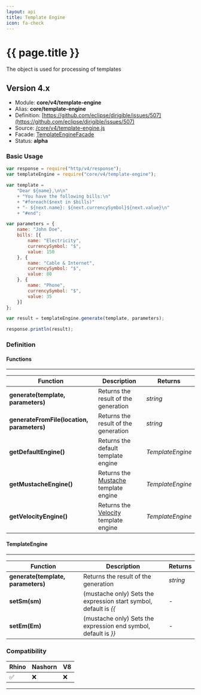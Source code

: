 ```yaml
---
layout: api
title: Template Engine
icon: fa-check
---
```


{{ page.title }}
===

The object is used for processing of templates

Version 4.x
---

- Module: **core/v4/template-engine**
- Alias: **core/template-engine**
- Definition: [https://github.com/eclipse/dirigible/issues/507](https://github.com/eclipse/dirigible/issues/507)
- Source: [/core/v4/template-engine.js](https://github.com/dirigiblelabs/api-core/blob/master/core/v4/template-engine.js)
- Facade: [TemplateEngineFacade](https://github.com/eclipse/dirigible/blob/master/api/api-facade/api-core/src/main/java/org/eclipse/dirigible/api/v3/core/TemplateEngineFacade.java)
- Status: **alpha**

### Basic Usage

```javascript
var response = require("http/v4/response");
var templateEngine = require("core/v4/template-engine");

var template = 
    "Dear ${name},\n\n"
    + "You have the following bills:\n"
    + "#foreach($next in $bills)"
    + "- ${next.name}: ${next.currencySymbol}${next.value}\n"
    + "#end";

var parameters = {
    name: "John Doe",
    bills: [{
        name: "Electricity",
        currencySymbol: "$",
        value: 150
    }, {
        name: "Cable & Internet",
        currencySymbol: "$",
        value: 80
    }, {
        name: "Phone",
        currencySymbol: "$",
        value: 35
    }]
};

var result = templateEngine.generate(template, parameters);

response.println(result);
```


### Definition

#### Functions

---

Function     | Description | Returns
------------ | ----------- | --------
**generate(template, parameters)**   | Returns the result of the generation | *string*
**generateFromFile(location, parameters)**   | Returns the result of the generation | *string*
**getDefaultEngine()**   | Returns the default template engine | *TemplateEngine*
**getMustacheEngine()**   | Returns the [Mustache](https://mustache.github.io/) template engine | *TemplateEngine*
**getVelocityEngine()**   | Returns the [Velocity](https://velocity.apache.org/) template engine | *TemplateEngine*

#### TemplateEngine

---

Function     | Description | Returns
------------ | ----------- | --------
**generate(template, parameters)**   | Returns the result of the generation | *string*
**setSm(sm)**   | (mustache only) Sets the expression start symbol, default is *\{{* | *-*
**setEm(Em)**   | (mustache only) Sets the expression end symbol, default is *\}}* | *-*


### Compatibility

Rhino | Nashorn | V8
----- | ------- | --------
 ✅  | ❌  | ❌

---
